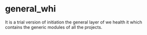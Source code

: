 # general_whi
It is a trial version of initiation the general layer of we health it which contains the generic modules of all the projects.
